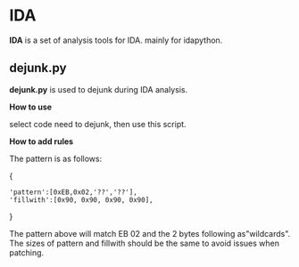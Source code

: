# IDA #

**IDA** is a set of analysis tools for IDA. mainly for idapython.

## dejunk.py ##

**dejunk.py** is used to dejunk during IDA analysis.

**How to use**

select code need to dejunk, then use this script.

**How to add rules**

The pattern is as follows:


{

    'pattern':[0xEB,0x02,'??','??'],
    'fillwith':[0x90, 0x90, 0x90, 0x90],

}

The pattern above will match EB 02 and the 2 bytes following as"wildcards". The sizes of pattern and fillwith should be the same to avoid issues when patching.